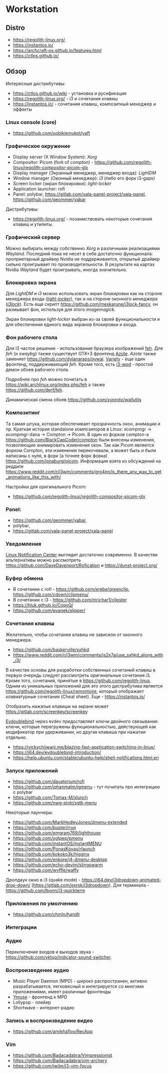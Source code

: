 # Workstation

## Distro

- https://regolith-linux.org/
- https://instantos.io/
- https://archcraft-os.github.io/features.html
- https://ctlos.github.io/

## Обзор

Интересные дистрибутивы:

- https://ctlos.github.io/wiki - установка и русификация
- https://regolith-linux.org/ - i3 и сочетания клавиш
- https://instantos.io/ - сочетания клавиш, композитный менеджер и эффекты

### Linux console (core)

- https://github.com/uobikiemukot/yaft

### Графическое окружение

- Display server (X Window System): _Xorg_
- Compositor: Picom (fork of _compton_) - https://github.com/regolith-linux/regolith-compositor-picom-glx
- Display manager (Экранный менеджер, менеджер входа): _LightDM_
- Window manager (Оконный менеджер): _i3_ (либо его форк i3-gaps)
- Screen locker (экран блокировки): _light-locker_
- Application launcher: rofi
- Panel: polybar, https://gitlab.com/vala-panel-project/vala-panel, https://github.com/geommer/yabar

Дистрибутивы:

- https://regolith-linux.org/ - позаимствовать некоторые сочетания клавиш и утилиты.

### Графический сервер

Можно выбирать между собственно _Xorg_ и различными реализациями _Wayland_. Последний пока не несет в себе достаточно
функционала: проприетарный драйвер Nvidia не поддерживается, открытый драйвер сильно проигрывает по производительности.
В результате на картах Nvidia _Wayland_ будет проигрывать, иногда значительно.

### Блокировка экрана

Для _LightDM_ и _i3_ можно использовать экран блокировки как на стороне менеджера входа
(_[light-locker](https://github.com/the-cavalry/light-locker)_), так и на стороне оконного менеджера
(_[i3lock](https://github.com/i3/i3lock)_). Есть еще скрипт https://github.com/meskarune/i3lock-fancy, он размывает фон,
используя для этого _imagemagick_.

Экран блокировки _light-locker_ выбран из-за своей функциональности и для обеспечения единого вида экранов блокировки и
входа.

### Фон рабочего стола

Для i3 частое решение - использование браузера изображений [feh](https://feh.finalrewind.org/). Для _feh_ (и _swaybg_)
также существует GTK+3 фронтенд [Azote](https://github.com/nwg-piotr/azote). _Azote_ также заменяет
https://github.com/dylanaraps/pywal. [Variety](https://github.com/varietywalls/variety) - еще один фронтенд,
поддерживающий _feh_. Кроме того, есть [i3-wpd](https://github.com/jomiq/i3-wpd) - простой демон обоев рабочего стола.

Подробнее про _feh_ можно почитать в https://wiki.archlinux.org/index.php/feh а также https://github.com/derf/feh.

Динамическая смена обоев https://github.com/xyproto/wallutils

### Композитинг

Та самая штука, которая обеспечивает прозрачность окон, анимации и пр. Краткая история standalone композиторов в Linux:
xcompmgr -> xcompmgr-dana -> Compton -> Picom. В один из форков compton-а https://github.com/BlackCapCoder/compton были
внесены изменения, позволяющие анимировать изменения окон. Так как Picom является форком Compton, эти изменения
перекочевали, а может быть и были написаны с нуля, в форк (а точнее форк форка) https://github.com/jonaburg/picom.
Информация взята из обсуждений на реддите
https://www.reddit.com/r/i3wm/comments/gro4nn/is_there_any_way_to_get_animations_like_this_with/

Настройки для оригинального Picom:

- https://github.com/regolith-linux/regolith-compositor-picom-glx

### Panel:

- https://github.com/geommer/yabar,
- polybar,
- https://gitlab.com/vala-panel-project/vala-panel

### Уведомления

[Linux Notification Center](https://github.com/phuhl/linux_notification_center) выглядит достаточно современно. В
качестве альтернативы можно рассмотреть https://github.com/DaveDavenport/Rofication и https://dunst-project.org/

### Буфер обмена

- В сочетании с rofi - https://github.com/erebe/greenclip, https://github.com/cdown/clipmenu/
- В сочетании с i3 - https://github.com/mrichar1/clipster
- https://hluk.github.io/CopyQ/
- https://github.com/pvanek/qlipper/

### Сочетания клавиш

Желательно, чтобы сочетания клавиш не зависели от оконного менеджера.

- https://github.com/baskerville/sxhkd
- https://www.reddit.com/r/i3wm/comments/is2x7a/use_sxhkd_along_with_i3/

В качестве основы для разработки собственных сочетаний клавиш в первую очередь следует рассмотреть оригинальные
сочетания i3. Кроме того, сочетания, принятые в https://github.com/regolith-linux. Одним из уникальных приложений для
это этого дистрибутива является https://github.com/regolith-linux/remontoire, который отображает клавиатурные сочетания
(Cheat sheet). Еще - https://instantos.io/

Отобразить нажатые клавиши на экране может https://gitlab.com/screenkey/screenkey

[Evdoublebind](https://github.com/exrok/evdoublebind) через evdev предоставляет ключи двойного связывания: ключи,
которые перегружены функциональностью, действующей как модификатор при удерживании, но другая клавиша при нажатии
отдельно.

- https://vickychijwani.me/blazing-fast-application-switching-in-linux/
- https://i64.dev/evdoublebind-introduction/
- https://help.ubuntu.com/stable/ubuntu-help/shell-notifications.html.en

### Запуск приложений

- https://github.com/davatorium/rofi
- https://github.com/johanmalm/jgmenu - тут почитать про интеграцию с polybar
- https://github.com/Tomas-M/xlunch
- https://github.com/nwg-piotr/sgtk-menu

Некоторые лаунчеры:

- https://github.com/MarkHedleyJones/dmenu-extended
- https://github.com/buster/rrun
- https://github.com/emgram769/lighthouse
- https://github.com/sgtpep/pmenu
- https://github.com/instantOS/instantMENU
- https://github.com/PonasKovas/rlaunch
- https://github.com/kokoko3k/higgins
- https://github.com/enkore/j4-dmenu-desktop
- https://github.com/echo-devim/slingswarm
- https://github.com/wvffle/waffy

Дропдаун окно в i3 (quake mode) - https://i64.dev/i3dropdown-animated-drop-down/ (https://gitlab.com/exrok/i3dropdown).
Для терминала - https://github.com/lbonn/i3-quickterm

### Приложения по умолчению

- https://github.com/chmln/handlr

### Интеграции

### Аудио

Переключение входов и выходов звука - https://github.com/yktoo/indicator-sound-switcher.

### Воспроизведение аудио

- Music Player Daemon (MPD) - широко распространен, активно разрабатывается, легковесный и интегрируется со многими
  приложениями, имеет различные фронтенды
- [Ymuse](https://github.com/yktoo/ymuse) - фронтенд к MPD
- Lollypop - плейер
- Shortwave - интернет-радио

### Запись и воспроизведение видео

- https://github.com/amikha1lov/RecApp

### Vim

- https://github.com/Badacadabra/Vimpressionist
- https://github.com/Badacadabra/vim-archery
- https://github.com/jwilm/i3-vim-focus
